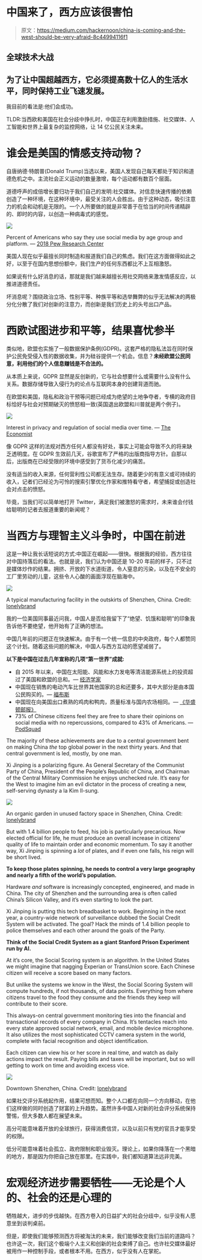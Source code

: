 # 中国来了，西方应该很害怕

> 原文：<https://medium.com/hackernoon/china-is-coming-and-the-west-should-be-very-afraid-8c44994116f1>

## 全球技术大战

## 为了让中国超越西方，它必须提高数十亿人的生活水平，同时保持工业飞速发展。

我目前的看法是:他们会成功。

TLDR:当西欧和美国在社会分歧中挣扎时，中国正在利用激励措施、社交媒体、人工智能和世界上最复杂的监控网络，让 14 亿公民关注未来。

# 谁会是美国的情感支持动物？

自唐纳德·特朗普(Donald Trump)当选以来，美国人发现自己每天都处于知识和道德危机之中。主流社会正义运动的数量激增，每个运动都有数百个层面。

道德呼声的成倍增长要归功于我们自己的发明:社交媒体。对信息快速传播的依赖创造了一种环境，在这种环境中，最受关注的人会胜出。由于这种动态，吸引注意力的机会和动机是无限的。一个人所要做的就是非常善于在恰当的时间传递精辟的、即时的内容，以创造一种病毒式的感觉。

![](img/a41fc497f46c48b23bf55279707ec733.png)

Percent of Americans who say they use social media by age group and platform. — [2018 Pew Research Center](http://www.pewinternet.org/2018/03/01/social-media-use-in-2018/)

美国人现在似乎最擅长同时制造和报道我们自己的焦虑。我们在这方面做得如此之好，以至于在国内思想份额中，我们生产的任何东西都比不上互相激怒。

如果说有什么好消息的话，那就是我们越来越擅长用社交网络来激发情感反应，以推进道德责任。

坏消息呢？围绕政治立场、性别平等、种族平等和选举舞弊的似乎无法解决的两极分化分散了我们对创新的注意力，而创新是我们历史上的头号出口产品。

# 西欧试图进步和平等，结果喜忧参半

类似地，欧盟也实施了一般数据保护条例(GDPR)。这套严格的隐私法旨在同时保护公民免受侵入性的数据收集，并为硅谷提供一个机会。信息？**未经欧盟公民同意，利用他们的个人信息赚钱是不合法的。**

从本质上来说，GDPR 显然是反创新的，它与社会想要什么或需要什么没有什么关系。数据存储导致入侵行为的论点与互联网本身的创建背道而驰。

在欧盟和美国，隐私和政治干预等问题已经成为绝望的土地争夺者，专横的政府目标恰好与社会对预期破灭的愤怒相一致(英国退出欧盟和川普就是两个例子)。

![](img/3d2bcd80d03da9925f6421643927585f.png)

Interest in privacy and regulation of social media over time. — [The Economist](https://www.economist.com/graphic-detail/2018/05/21/as-gdpr-nears-google-searches-for-privacy-are-at-a-12-year-high)

像 GDPR 这样的法规对西方任何人都没有好处，事实上可能会导致不久的将来缺乏透明度。在 GDPR 生效前几天，谷歌宣布了严格的出版商指导方针。自那以后，出版商在已经受限的环境中感受到了货币化减少的痛苦。

没有适当的收入来源，任何营利性公司都无法生存。随着更少的有意义或可持续的收入，记者们已经沦为可怜的搜索引擎优化作家和推特看守者，希望捕捉或创造社会对点击的愤怒。

毕竟，当我们可以简单地打开 Twitter，满足我们被激怒的需求时，未来谁会付钱给聪明的记者去报道重要的新闻呢？

# 当西方与理智主义斗争时，中国在前进

这是一种让我长话短说的方式:中国正在崛起——很快。根据我的经验，西方往往对中国持落后的看法。也就是说，我们认为中国还是 10-20 年前的样子，只不过是媒体炒作的结果。拥挤、开放的下水道街道，令人窒息的污染，以及在不安全的工厂里劳动的儿童，这些令人心酸的画面浮现在脑海中。

![](img/48bd2aafc450e9a2dfe4714a1aabf779.png)

A typical manufacturing facility in the outskirts of Shenzhen, China. Credit: [lonelybrand](https://lonelybrand.com)

我的一位美国同事最近问我，中国人是否给我留下了“绝望、饥饿和聪明”的印象我告诉他不要绝望，他开始有了正确的想法。

中国几年前的问题正在快速解决。由于有一个统一信息的中央政府，每个人都赞同这个计划。随着这些问题的解决，中国人与西方互动的愿望减弱了。

**以下是中国在过去几年宣称的几项“第一世界”成就:**

*   自 2015 年以来，中国在太阳能、风能和水力发电等清洁能源系统上的投资超过了美国和欧盟的总和。— [经济学家](https://www.economist.com/special-report/2018/03/15/china-is-rapidly-developing-its-clean-energy-technology)
*   中国现在销售的电动汽车比世界其他国家的总和还要多，其中大部分是由本国公民购买的。— [福布斯](https://www.forbes.com/sites/niallmccarthy/2018/06/01/electric-car-sales-are-surging-in-china-infographic/#195e6e69d1f7)
*   中国现在向美国出口煮熟的鸡肉和鸭肉，质量标准与国内农场相同。— [《华盛顿邮报》](https://www.washingtonpost.com/news/wonk/wp/2017/07/07/the-dark-side-of-trumps-much-hyped-china-trade-deal-it-could-literally-make-you-sick/?noredirect=on&utm_term=.c8a5d8282a37)
*   73% of Chinese citizens feel they are free to share their opinions on social media with no repercussions, compared to 43% of Americans. — [PodSquad](https://getpodsquad.com)

The majority of these achievements are due to a central government bent on making China *the* top global power in the next thirty years. And that central government is led, mostly, by one man.

Xi Jinping is a polarizing figure. As General Secretary of the Communist Party of China, President of the People’s Republic of China, and Chairman of the Central Military Commission he enjoys unchecked rule. It’s easy for the West to imagine him an evil dictator in the process of creating a new, self-serving dynasty a la Kim Il-sung.

![](img/a66ee592b8d0855e054a3621941b8f83.png)

An organic garden in unused factory space in Shenzhen, China. Credit: [lonelybrand](https://lonelybrand.com)

But with 1.4 billion people to feed, his job is particularly precarious. Now elected official for life, he must produce an overall increase in citizens’ quality of life to maintain order and economic momentum. To say it another way, Xi Jinping is spinning a *lot* of plates, and if even one falls, his reign will be short lived.

**To keep those plates spinning, he needs to control a very large geography and nearly a fifth of the world’s population.**

Hardware *and* software is increasingly concepted, engineered, and made in China. The city of Shenzhen and the surrounding area is often called China’s Silicon Valley, and it’s even starting to look the part.

Xi Jinping is putting this tech breadbasket to work. Beginning in the next year, a country-wide network of surveillance dubbed the Social Credit System will be activated. The goal? Hack the minds of 1.4 billion people to police themselves and each other around the goals of the Party.

**Think of the Social Credit System as a giant Stanford Prison Experiment run by AI.**

At it’s core, the Social Scoring system is an algorithm. In the United States we might imagine that nagging Experian or TransUnion score. Each Chinese citizen will receive a score based on many factors.

But unlike the systems we know in the West, the Social Scoring System will compute hundreds, if not thousands, of data points. Everything from where citizens travel to the food they consume and the friends they keep will contribute to their score.

This always-on central government monitoring ties into the financial and transactional records of every company in China. It’s tentacles reach into every state approved social network, email, and mobile device microphone. It also utilizes the most sophisticated CCTV camera system in the world, complete with facial recognition and object identification.

Each citizen can view his or her score in real time, and watch as daily actions impact the result. Paying bills and taxes will be important, but so will getting to work on time and avoiding excess vice.

![](img/7fa59fbb9cec2e0152f22891f32efcbb.png)

Downtown Shenzhen, China. Credit: [lonelybrand](https://lonelybrand.com)

如果社交评分系统起作用，结果可想而知。整个人口都在向同一个方向移动，在他们这样做的同时创造了财富的上升趋势。虽然许多中国人对新的社会评分系统保持警惕，但大多数人都在展望未来。

高分可能意味着开放的全球旅行，获得消费信贷，以及以前只有党的官员才能享受的权限。

低分可能意味着社会孤立、政府限制和职业毁灭。理论上，如果你降落在一个黑暗的地方，那是因为你把自己放在那里。在实践中，我们都知道算法远非完美。

# 宏观经济进步需要牺牲——无论是个人的、社会的还是心理的

牺牲越大，进步的步伐越快。在西方卷入的日益扩大的社会分歧中，似乎没有人愿意坐到谈判桌前。

但是，即使我们能够预测西方将被淘汰的未来，我们能够改变我们当前的道路吗？也许这一次，我们这个极端个人主义和创新的社会束缚了自己。也许社交媒体最好被用作一种控制手段，或者根本不用。在西方，似乎没有人在掌舵。